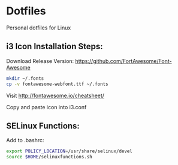 # Dotfiles
Personal dotfiles for Linux


## i3 Icon Installation Steps:

Download Release Version: <https://github.com/FortAwesome/Font-Awesome>

```sh
mkdir ~/.fonts
cp -v fontawesome-webfont.ttf ~/.fonts
```
Visit <http://fontawesome.io/cheatsheet/>

Copy and paste icon into i3.conf


## SELinux Functions:
Add to .bashrc:
```sh
export POLICY_LOCATION=/usr/share/selinux/devel
source $HOME/selinuxfunctions.sh
```
